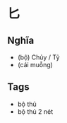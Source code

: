 # 匕

## Nghĩa
* (bộ) Chủy / Tỷ
* (cái muỗng)

## Tags
* bộ thủ
* bộ thủ 2 nét

<script>window.HANZI_FIELD='匕';</script>
